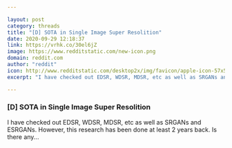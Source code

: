 ```yaml
---

layout: post
category: threads
title: "[D] SOTA in Single Image Super Resolition"
date: 2020-09-29 12:18:37
link: https://vrhk.co/30el6jZ
image: https://www.redditstatic.com/new-icon.png
domain: reddit.com
author: "reddit"
icon: http://www.redditstatic.com/desktop2x/img/favicon/apple-icon-57x57.png
excerpt: "I have checked out EDSR, WDSR, MDSR, etc as well as SRGANs and ESRGANs. However, this research has been done at least 2 years back. Is there any..."

---
```


### [D] SOTA in Single Image Super Resolition

I have checked out EDSR, WDSR, MDSR, etc as well as SRGANs and ESRGANs. However, this research has been done at least 2 years back. Is there any...